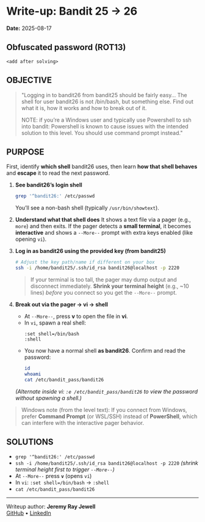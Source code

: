 # Write-up: Bandit 25 → 26
**Date:** 2025-08-17

## Obfuscated password (ROT13) 
`<add after solving>`

## OBJECTIVE
> "Logging in to bandit26 from bandit25 should be fairly easy… The shell for user bandit26 is not /bin/bash, but something else. Find out what it is, how it works and how to break out of it.  
>
> NOTE: if you’re a Windows user and typically use Powershell to ssh into bandit: Powershell is known to cause issues with the intended solution to this level. You should use command prompt instead."

## PURPOSE

First, identify **which shell** bandit26 uses, then learn **how that shell behaves** and **escape** it to read the next password.

1) **See bandit26’s login shell**
   ```bash
   grep '^bandit26:' /etc/passwd
   ```
   You’ll see a non-bash shell (typically `/usr/bin/showtext`).

2) **Understand what that shell does**
   It shows a text file via a pager (e.g., `more`) and then exits. If the pager detects a **small terminal**, it becomes **interactive** and shows a `--More--` prompt with extra keys enabled (like opening `vi`).

3) **Log in as bandit26 using the provided key (from bandit25)**
   ```bash
   # Adjust the key path/name if different on your box
   ssh -i /home/bandit25/.ssh/id_rsa bandit26@localhost -p 2220
   ```
   > If your terminal is too tall, the pager may dump output and disconnect immediately. **Shrink your terminal height** (e.g., ~10 lines) *before* you connect so you get the `--More--` prompt.

4) **Break out via the pager → vi → shell**
   - At `--More--`, press **v** to open the file in **vi**.
   - In `vi`, spawn a real shell:
     ```
     :set shell=/bin/bash
     :shell
     ```
   - You now have a normal shell **as bandit26**. Confirm and read the password:
     ```bash
     id
     whoami
     cat /etc/bandit_pass/bandit26
     ```

   *(Alternate inside vi: `:e /etc/bandit_pass/bandit26` to view the password without spawning a shell.)*

> Windows note (from the level text): If you connect from Windows, prefer **Command Prompt** (or WSL/SSH) instead of **PowerShell**, which can interfere with the interactive pager behavior.

## SOLUTIONS
- `grep '^bandit26:' /etc/passwd`
- `ssh -i /home/bandit25/.ssh/id_rsa bandit26@localhost -p 2220` *(shrink terminal height first to trigger `--More--`)*
- At `--More--` press **`v`** (opens `vi`)
- In `vi`: `:set shell=/bin/bash` → `:shell`
- `cat /etc/bandit_pass/bandit26`

---

Writeup author: **Jeremy Ray Jewell**  
[GitHub](https://github.com/jeremyrayjewell) • [LinkedIn](https://www.linkedin.com/in/jeremyrayjewell)
